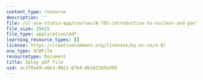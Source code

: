 ```yaml
---
content_type: resource
description: ''
file: /ol-ocw-studio-app/courses/8-701-introduction-to-nuclear-and-particle-physics-fall-2020/ac3f0a49e0e3902187b40b2d23d5e393_4lUVayy53V4.pdf
file_size: 29425
file_type: application/pdf
learning_resource_types: []
license: https://creativecommons.org/licenses/by-nc-sa/4.0/
ocw_type: OCWFile
resourcetype: Document
title: 3play pdf file
uid: ac3f0a49-e0e3-9021-87b4-0b2d23d5e393
---
```

